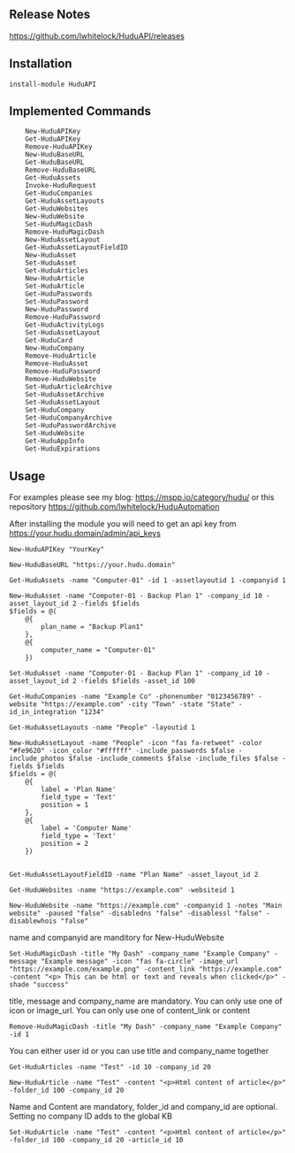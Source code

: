 
## Release Notes
https://github.com/lwhitelock/HuduAPI/releases

## Installation

    install-module HuduAPI

## Implemented Commands
		New-HuduAPIKey
		Get-HuduAPIKey
		Remove-HuduAPIKey
		New-HuduBaseURL
		Get-HuduBaseURL
		Remove-HuduBaseURL
		Get-HuduAssets
		Invoke-HuduRequest
		Get-HuduCompanies
		Get-HuduAssetLayouts
		Get-HuduWebsites
		New-HuduWebsite
		Set-HuduMagicDash
		Remove-HuduMagicDash
		New-HuduAssetLayout
		Get-HuduAssetLayoutFieldID
		New-HuduAsset
		Set-HuduAsset
		Get-HuduArticles
		New-HuduArticle
		Set-HuduArticle
		Get-HuduPasswords
		Set-HuduPassword
		New-HuduPassword
		Remove-HuduPassword
		Get-HuduActivityLogs
		Set-HuduAssetLayout
		Get-HuduCard
		New-HuduCompany
		Remove-HuduArticle
		Remove-HuduAsset
		Remove-HuduPassword
		Remove-HuduWebsite
		Set-HuduArticleArchive
		Set-HuduAssetArchive
		Set-HuduAssetLayout
		Set-HuduCompany
		Set-HuduCompanyArchive
		Set-HuduPasswordArchive
		Set-HuduWebsite
		Get-HuduAppInfo
		Get-HuduExpirations

## Usage
For examples please see my blog: https://mspp.io/category/hudu/ or this repository https://github.com/lwhitelock/HuduAutomation

After installing the module you will need to get an api key from https://your.hudu.domain/admin/api_keys

    New-HuduAPIKey "YourKey"

    New-HuduBaseURL "https://your.hudu.domain"
 
    Get-HuduAssets -name "Computer-01" -id 1 -assetlayoutid 1 -companyid 1 
    
    New-HuduAsset -name "Computer-01 - Backup Plan 1" -company_id 10 -asset_layout_id 2 -fields $fields
    $fields = @(
		@{
			plan_name = "Backup Plan1"
		},
		@{
			computer_name = "Computer-01"
		})
    
    Set-HuduAsset -name "Computer-01 - Backup Plan 1" -company_id 10 -asset_layout_id 2 -fields $fields -asset_id 100
 
    Get-HuduCompanies -name "Example Co" -phonenumber "0123456789" -website "https://example.com" -city "Town" -state "State" -id_in_integration "1234"
 
    Get-HuduAssetLayouts -name "People" -layoutid 1
    
    New-HuduAssetLayout -name "People" -icon "fas fa-retweet" -color "#fe9620" -icon_color "#ffffff" -include_passwords $false -include_photos $false -include_comments $false -include_files $false -fields $fields
    $fields = @(
		@{
			label = 'Plan Name'
			field_type = 'Text'
			position = 1
		},
		@{
			label = 'Computer Name'
			field_type = 'Text'
			position = 2
		})
	
 
    Get-HuduAssetLayoutFieldID -name "Plan Name" -asset_layout_id 2
 	
    Get-HuduWebsites -name "https://example.com" -websiteid 1
 
    New-HuduWebsite -name "https://example.com" -companyid 1 -notes "Main website" -paused "false" -disabledns "false" -disablessl "false" -disablewhois "false" 

name and companyid are manditory for New-HuduWebsite

    Set-HuduMagicDash -title "My Dash" -company_name "Example Company" -message "Example message" -icon "fas fa-circle" -image_url "https://example.com/example.png" -content_link "https://example.com" -content "<p> This can be html or text and reveals when clicked</p>" -shade "success"

title, message and company_name are mandatory. You can only use one of icon or image_url. You can only use one of content_link or content

    Remove-HuduMagicDash -title "My Dash" -company_name "Example Company" -id 1

You can either user id or you can use title and company_name together


    Get-HuduArticles -name "Test" -id 10 -company_id 20
    
    New-HuduArticle -name "Test" -content "<p>Html content of article</p>" -folder_id 100 -company_id 20
Name and Content are mandatory, folder_id and company_id are optional. Setting no company ID adds to the global KB
    
    Set-HuduArticle -name "Test" -content "<p>Html content of article</p>" -folder_id 100 -company_id 20 -article_id 10
